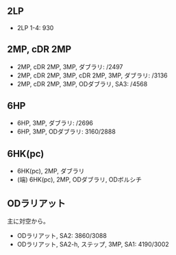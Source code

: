 ## 2LP

- 2LP 1-4: 930

## 2MP, cDR 2MP

- 2MP, cDR 2MP, 3MP, ダブラリ: /2497
- 2MP, cDR 2MP, 3MP, cDR 2MP, 3MP, ダブラリ: /3136
- 2MP, cDR 2MP, 3MP, ODダブラリ, SA3: /4568

## 6HP

- 6HP, 3MP, ダブラリ: /2696
- 6HP, 3MP, ODダブラリ: 3160/2888

## 6HK(pc)

- 6HK(pc), 2MP, ダブラリ
- (端) 6HK(pc), 2MP, ODダブラリ, ODボルシチ

## ODラリアット

主に対空から。

- ODラリアット, SA2: 3860/3088
- ODラリアット, SA2-h, ステップ, 3MP, SA1: 4190/3002
